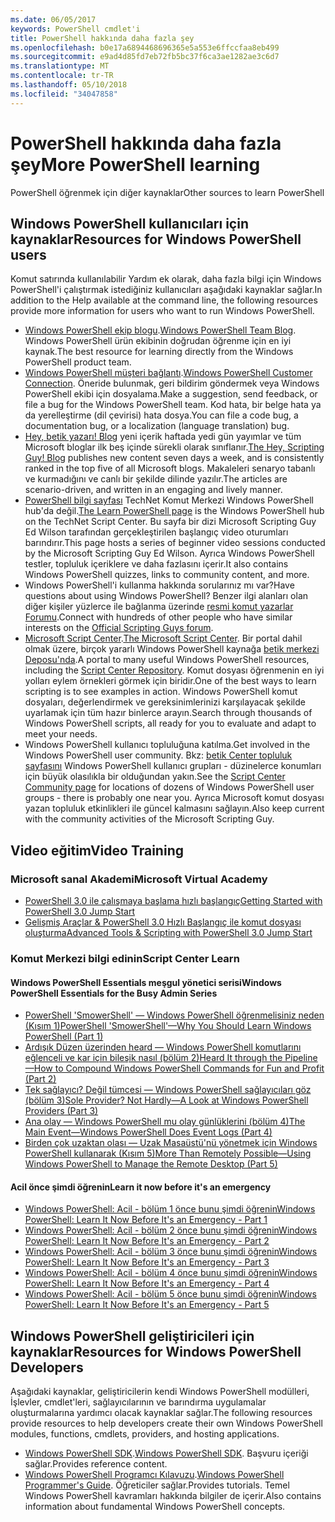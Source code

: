 ```yaml
---
ms.date: 06/05/2017
keywords: PowerShell cmdlet'i
title: PowerShell hakkında daha fazla şey
ms.openlocfilehash: b0e17a6894468696365e5a553e6ffccfaa8eb499
ms.sourcegitcommit: e9ad4d85fd7eb72fb5bc37f6ca3ae1282ae3c6d7
ms.translationtype: MT
ms.contentlocale: tr-TR
ms.lasthandoff: 05/10/2018
ms.locfileid: "34047858"
---
```

# <a name="more-powershell-learning"></a><span data-ttu-id="4c845-103">PowerShell hakkında daha fazla şey</span><span class="sxs-lookup"><span data-stu-id="4c845-103">More PowerShell learning</span></span>

<span data-ttu-id="4c845-104">PowerShell öğrenmek için diğer kaynaklar</span><span class="sxs-lookup"><span data-stu-id="4c845-104">Other sources to learn PowerShell</span></span>

## <a name="resources-for-windows-powershell-users"></a><span data-ttu-id="4c845-105">Windows PowerShell kullanıcıları için kaynaklar</span><span class="sxs-lookup"><span data-stu-id="4c845-105">Resources for Windows PowerShell users</span></span>

<span data-ttu-id="4c845-106">Komut satırında kullanılabilir Yardım ek olarak, daha fazla bilgi için Windows PowerShell'i çalıştırmak istediğiniz kullanıcıları aşağıdaki kaynaklar sağlar.</span><span class="sxs-lookup"><span data-stu-id="4c845-106">In addition to the Help available at the command line, the following resources provide more information for users who want to run Windows PowerShell.</span></span>

- <span data-ttu-id="4c845-107">[Windows PowerShell ekip blogu](http://blogs.msdn.com/b/powershell/).</span><span class="sxs-lookup"><span data-stu-id="4c845-107">[Windows PowerShell Team Blog](http://blogs.msdn.com/b/powershell/).</span></span> <span data-ttu-id="4c845-108">Windows PowerShell ürün ekibinin doğrudan öğrenme için en iyi kaynak.</span><span class="sxs-lookup"><span data-stu-id="4c845-108">The best resource for learning directly from the Windows PowerShell product team.</span></span>
- <span data-ttu-id="4c845-109">[Windows PowerShell müşteri bağlantı](http://Connect.Microsoft.com/PowerShell).</span><span class="sxs-lookup"><span data-stu-id="4c845-109">[Windows PowerShell Customer Connection](http://Connect.Microsoft.com/PowerShell).</span></span> <span data-ttu-id="4c845-110">Öneride bulunmak, geri bildirim göndermek veya Windows PowerShell ekibi için dosyalama.</span><span class="sxs-lookup"><span data-stu-id="4c845-110">Make a suggestion, send feedback, or file a bug for the Windows PowerShell team.</span></span> <span data-ttu-id="4c845-111">Kod hata, bir belge hata ya da yerelleştirme (dil çevirisi) hata dosya.</span><span class="sxs-lookup"><span data-stu-id="4c845-111">You can file a code bug, a documentation bug, or a localization (language translation) bug.</span></span>
- <span data-ttu-id="4c845-112">[Hey, betik yazarı! Blog](https://blogs.technet.microsoft.com/heyscriptingguy/) yeni içerik haftada yedi gün yayımlar ve tüm Microsoft bloglar ilk beş içinde sürekli olarak sınıflanır.</span><span class="sxs-lookup"><span data-stu-id="4c845-112">[The Hey, Scripting Guy! Blog](https://blogs.technet.microsoft.com/heyscriptingguy/) publishes new content seven days a week, and is consistently ranked in the top five of all Microsoft blogs.</span></span> <span data-ttu-id="4c845-113">Makaleleri senaryo tabanlı ve kurmadığını ve canlı bir şekilde dilinde yazılır.</span><span class="sxs-lookup"><span data-stu-id="4c845-113">The articles are scenario-driven, and written in an engaging and lively manner.</span></span>
- <span data-ttu-id="4c845-114">[PowerShell bilgi sayfası](https://blogs.technet.microsoft.com/heyscriptingguy/2015/01/04/weekend-scripter-the-best-ways-to-learn-powershell/) TechNet Komut Merkezi Windows PowerShell hub'da değil.</span><span class="sxs-lookup"><span data-stu-id="4c845-114">[The Learn PowerShell page](https://blogs.technet.microsoft.com/heyscriptingguy/2015/01/04/weekend-scripter-the-best-ways-to-learn-powershell/) is the Windows PowerShell hub on the TechNet Script Center.</span></span> <span data-ttu-id="4c845-115">Bu sayfa bir dizi Microsoft Scripting Guy Ed Wilson tarafından gerçekleştirilen başlangıç video oturumları barındırır.</span><span class="sxs-lookup"><span data-stu-id="4c845-115">This page hosts a series of beginner video sessions conducted by the Microsoft Scripting Guy Ed Wilson.</span></span> <span data-ttu-id="4c845-116">Ayrıca Windows PowerShell testler, topluluk içeriklere ve daha fazlasını içerir.</span><span class="sxs-lookup"><span data-stu-id="4c845-116">It also contains Windows PowerShell quizzes, links to community content, and more.</span></span>
- <span data-ttu-id="4c845-117">Windows PowerShell'i kullanma hakkında sorularınız mı var?</span><span class="sxs-lookup"><span data-stu-id="4c845-117">Have questions about using Windows PowerShell?</span></span> <span data-ttu-id="4c845-118">Benzer ilgi alanları olan diğer kişiler yüzlerce ile bağlanma üzerinde [resmi komut yazarlar Forumu](http://social.technet.microsoft.com/forums/itcg/threads/).</span><span class="sxs-lookup"><span data-stu-id="4c845-118">Connect with hundreds of other people who have similar interests on the [Official Scripting Guys forum](http://social.technet.microsoft.com/forums/itcg/threads/).</span></span>
- <span data-ttu-id="4c845-119">[Microsoft Script Center](https://technet.microsoft.com/scriptcenter).</span><span class="sxs-lookup"><span data-stu-id="4c845-119">[The Microsoft Script Center](https://technet.microsoft.com/scriptcenter).</span></span> <span data-ttu-id="4c845-120">Bir portal dahil olmak üzere, birçok yararlı Windows PowerShell kaynağa [betik merkezi Deposu'nda](http://gallery.technet.microsoft.com/scriptcenter/).</span><span class="sxs-lookup"><span data-stu-id="4c845-120">A portal to many useful Windows PowerShell resources, including the [Script Center Repository](http://gallery.technet.microsoft.com/scriptcenter/).</span></span> <span data-ttu-id="4c845-121">Komut dosyası öğrenmenin en iyi yolları eylem örnekleri görmek için biridir.</span><span class="sxs-lookup"><span data-stu-id="4c845-121">One of the best ways to learn scripting is to see examples in action.</span></span> <span data-ttu-id="4c845-122">Windows PowerShell komut dosyaları, değerlendirmek ve gereksinimlerinizi karşılayacak şekilde uyarlamak için tüm hazır binlerce arayın.</span><span class="sxs-lookup"><span data-stu-id="4c845-122">Search through thousands of Windows PowerShell scripts, all ready for you to evaluate and adapt to meet your needs.</span></span>
- <span data-ttu-id="4c845-123">Windows PowerShell kullanıcı topluluğuna katılma.</span><span class="sxs-lookup"><span data-stu-id="4c845-123">Get involved in the Windows PowerShell user community.</span></span> <span data-ttu-id="4c845-124">Bkz: [betik Center topluluk sayfasını](https://technet.microsoft.com/scriptcenter/hh182567.aspx) Windows PowerShell kullanıcı grupları - düzinelerce konumları için büyük olasılıkla bir olduğundan yakın.</span><span class="sxs-lookup"><span data-stu-id="4c845-124">See the [Script Center Community page](https://technet.microsoft.com/scriptcenter/hh182567.aspx) for locations of dozens of Windows PowerShell user groups - there is probably one near you.</span></span> <span data-ttu-id="4c845-125">Ayrıca Microsoft komut dosyası yazan topluluk etkinlikleri ile güncel kalmasını sağlayın.</span><span class="sxs-lookup"><span data-stu-id="4c845-125">Also keep current with the community activities of the Microsoft Scripting Guy.</span></span>

## <a name="video-training"></a><span data-ttu-id="4c845-126">Video eğitim</span><span class="sxs-lookup"><span data-stu-id="4c845-126">Video Training</span></span>

### <a name="microsoft-virtual-academy"></a><span data-ttu-id="4c845-127">Microsoft sanal Akademi</span><span class="sxs-lookup"><span data-stu-id="4c845-127">Microsoft Virtual Academy</span></span>
- [<span data-ttu-id="4c845-128">PowerShell 3.0 ile çalışmaya başlama hızlı başlangıç</span><span class="sxs-lookup"><span data-stu-id="4c845-128">Getting Started with PowerShell 3.0 Jump Start</span></span>](https://mva.microsoft.com/en-US/training-courses/getting-started-with-powershell-30-jump-start-8276)
- [<span data-ttu-id="4c845-129">Gelişmiş Araçlar & PowerShell 3.0 Hızlı Başlangıç ile komut dosyası oluşturma</span><span class="sxs-lookup"><span data-stu-id="4c845-129">Advanced Tools & Scripting with PowerShell 3.0 Jump Start</span></span>](https://mva.microsoft.com/en-US/training-courses/advanced-tools-scripting-with-powershell-30-jump-start-8231)

### <a name="script-center-learn"></a><span data-ttu-id="4c845-130">Komut Merkezi bilgi edinin</span><span class="sxs-lookup"><span data-stu-id="4c845-130">Script Center Learn</span></span>
#### <a name="windows-powershell-essentials-for-the-busy-admin-series"></a><span data-ttu-id="4c845-131">Windows PowerShell Essentials meşgul yönetici serisi</span><span class="sxs-lookup"><span data-stu-id="4c845-131">Windows PowerShell Essentials for the Busy Admin Series</span></span>
- [<span data-ttu-id="4c845-132">PowerShell 'SmowerShell' — Windows PowerShell öğrenmelisiniz neden &#40;Kısım 1&#41;</span><span class="sxs-lookup"><span data-stu-id="4c845-132">PowerShell 'SmowerShell'—Why You Should Learn Windows PowerShell &#40;Part 1&#41;</span></span>](http://dlbmodigital.microsoft.com/webcasts/wmv/23976_Dnl_L.wmv)
- [<span data-ttu-id="4c845-133">Ardışık Düzen üzerinden heard — Windows PowerShell komutlarını eğlenceli ve kar için bileşik nasıl &#40;bölüm 2&#41;</span><span class="sxs-lookup"><span data-stu-id="4c845-133">Heard It through the Pipeline—How to Compound Windows PowerShell Commands for Fun and Profit &#40;Part 2&#41;</span></span>](http://dlbmodigital.microsoft.com/webcasts/wmv/23977_Dnl_L.wmv)
- [<span data-ttu-id="4c845-134">Tek sağlayıcı? Değil tümcesi — Windows PowerShell sağlayıcıları göz &#40;bölüm 3&#41;</span><span class="sxs-lookup"><span data-stu-id="4c845-134">Sole Provider? Not Hardly—A Look at Windows PowerShell Providers &#40;Part 3&#41;</span></span>](http://dlbmodigital.microsoft.com/webcasts/wmv/23978_Dnl_L.wmv)
- [<span data-ttu-id="4c845-135">Ana olay — Windows PowerShell mu olay günlüklerini &#40;bölüm 4&#41;</span><span class="sxs-lookup"><span data-stu-id="4c845-135">The Main Event—Windows PowerShell Does Event Logs &#40;Part 4&#41;</span></span>](http://dlbmodigital.microsoft.com/webcasts/wmv/23979_Dnl_L.wmv)
- [<span data-ttu-id="4c845-136">Birden çok uzaktan olası — Uzak Masaüstü'nü yönetmek için Windows PowerShell kullanarak &#40;Kısım 5&#41;</span><span class="sxs-lookup"><span data-stu-id="4c845-136">More Than Remotely Possible—Using Windows PowerShell to Manage the Remote Desktop &#40;Part 5&#41;</span></span>](http://dlbmodigital.microsoft.com/webcasts/wmv/23980_Dnl_L.wmv)

#### <a name="learn-it-now-before-its-an-emergency"></a><span data-ttu-id="4c845-137">Acil önce şimdi öğrenin</span><span class="sxs-lookup"><span data-stu-id="4c845-137">Learn it now before it's an emergency</span></span>
- [<span data-ttu-id="4c845-138">Windows PowerShell: Acil - bölüm 1 önce bunu şimdi öğrenin</span><span class="sxs-lookup"><span data-stu-id="4c845-138">Windows PowerShell: Learn It Now Before It's an Emergency - Part 1</span></span>](http://dlbmodigital.microsoft.com/webcasts/wmv/1032481530_Dnl_L.wmv)
- [<span data-ttu-id="4c845-139">Windows PowerShell: Acil - bölüm 2 önce bunu şimdi öğrenin</span><span class="sxs-lookup"><span data-stu-id="4c845-139">Windows PowerShell: Learn It Now Before It's an Emergency - Part 2</span></span>](http://dlbmodigital.microsoft.com/webcasts/wmv/1032481542_Dnl_L.wmv)
- [<span data-ttu-id="4c845-140">Windows PowerShell: Acil - bölüm 3 önce bunu şimdi öğrenin</span><span class="sxs-lookup"><span data-stu-id="4c845-140">Windows PowerShell: Learn It Now Before It's an Emergency - Part 3</span></span>](http://dlbmodigital.microsoft.com/webcasts/wmv/1032481548_Dnl_L.wmv)
- [<span data-ttu-id="4c845-141">Windows PowerShell: Acil - bölüm 4 önce bunu şimdi öğrenin</span><span class="sxs-lookup"><span data-stu-id="4c845-141">Windows PowerShell: Learn It Now Before It's an Emergency - Part 4</span></span>](http://dlbmodigital.microsoft.com/webcasts/wmv/1032481552_Dnl_L.wmv)
- [<span data-ttu-id="4c845-142">Windows PowerShell: Acil - bölüm 5 önce bunu şimdi öğrenin</span><span class="sxs-lookup"><span data-stu-id="4c845-142">Windows PowerShell: Learn It Now Before It's an Emergency - Part 5</span></span>](http://dlbmodigital.microsoft.com/webcasts/wmv/1032481554_Dnl_L.wmv)

## <a name="resources-for-windows-powershell-developers"></a><span data-ttu-id="4c845-143">Windows PowerShell geliştiricileri için kaynaklar</span><span class="sxs-lookup"><span data-stu-id="4c845-143">Resources for Windows PowerShell Developers</span></span>

<span data-ttu-id="4c845-144">Aşağıdaki kaynaklar, geliştiricilerin kendi Windows PowerShell modülleri, İşlevler, cmdlet'leri, sağlayıcılarının ve barındırma uygulamalar oluşturmalarına yardımcı olacak kaynaklar sağlar.</span><span class="sxs-lookup"><span data-stu-id="4c845-144">The following resources provide resources to help developers create their own Windows PowerShell modules, functions, cmdlets, providers, and hosting applications.</span></span>

- <span data-ttu-id="4c845-145">[Windows PowerShell SDK](http://go.microsoft.com/fwlink/p/?LinkID=89595).</span><span class="sxs-lookup"><span data-stu-id="4c845-145">[Windows PowerShell SDK](http://go.microsoft.com/fwlink/p/?LinkID=89595).</span></span> <span data-ttu-id="4c845-146">Başvuru içeriği sağlar.</span><span class="sxs-lookup"><span data-stu-id="4c845-146">Provides reference content.</span></span>
- <span data-ttu-id="4c845-147">[Windows PowerShell Programcı Kılavuzu](http://go.microsoft.com/fwlink/p/?LinkID=89596).</span><span class="sxs-lookup"><span data-stu-id="4c845-147">[Windows PowerShell Programmer's Guide](http://go.microsoft.com/fwlink/p/?LinkID=89596).</span></span> <span data-ttu-id="4c845-148">Öğreticiler sağlar.</span><span class="sxs-lookup"><span data-stu-id="4c845-148">Provides tutorials.</span></span> <span data-ttu-id="4c845-149">Temel Windows PowerShell kavramları hakkında bilgiler de içerir.</span><span class="sxs-lookup"><span data-stu-id="4c845-149">Also contains information about fundamental Windows PowerShell concepts.</span></span>
